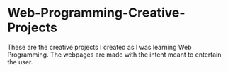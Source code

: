 # Web-Programming-Creative-Projects

These are the creative projects I created as I was learning Web Programming. The webpages are made with the intent meant to entertain the user.
